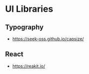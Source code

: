 # UI Libraries

## Typography

- https://seek-oss.github.io/capsize/

## React

- https://reakit.io/
